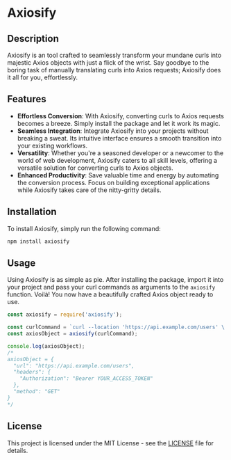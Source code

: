 # Axiosify

## Description
Axiosify is an tool crafted to seamlessly transform your mundane curls into majestic Axios objects with just a flick of the wrist. Say goodbye to the boring task of manually translating curls into Axios requests; Axiosify does it all for you, effortlessly.

## Features
- **Effortless Conversion**: With Axiosify, converting curls to Axios requests becomes a breeze. Simply install the package and let it work its magic.
- **Seamless Integration**: Integrate Axiosify into your projects without breaking a sweat. Its intuitive interface ensures a smooth transition into your existing workflows.
- **Versatility**: Whether you're a seasoned developer or a newcomer to the world of web development, Axiosify caters to all skill levels, offering a versatile solution for converting curls to Axios objects.
- **Enhanced Productivity**: Save valuable time and energy by automating the conversion process. Focus on building exceptional applications while Axiosify takes care of the nitty-gritty details.

## Installation
To install Axiosify, simply run the following command:

```bash
npm install axiosify
```

## Usage
Using Axiosify is as simple as pie. After installing the package, import it into your project and pass your curl commands as arguments to the `axiosify` function. Voilà! You now have a beautifully crafted Axios object ready to use.

```javascript
const axiosify = require('axiosify');

const curlCommand = `curl --location 'https://api.example.com/users' \ --header 'Authorization: Bearer YOUR_ACCESS_TOKEN'`;
const axiosObject = axiosify(curlCommand);

console.log(axiosObject);
/* 
axiosObject = {
  "url": "https://api.example.com/users",
  "headers": {
    "Authorization": "Bearer YOUR_ACCESS_TOKEN"
  },
  "method": "GET"
}
*/
```


## License
This project is licensed under the MIT License - see the [LICENSE](LICENSE) file for details.
